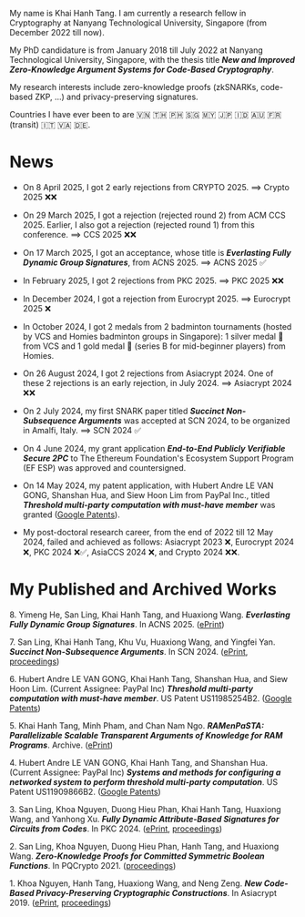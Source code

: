 My name is Khai Hanh Tang. I am currently a research fellow in Cryptography at Nanyang Technological University, Singapore (from December 2022 till now).

My PhD candidature is from January 2018 till July 2022 at Nanyang Technological University, Singapore, with the thesis title _**New and Improved Zero-Knowledge Argument Systems for Code-Based Cryptography**_.  

My research interests include zero-knowledge proofs (zkSNARKs, code-based ZKP, ...) and privacy-preserving signatures.

Countries I have ever been to are 🇻🇳 🇹🇭 🇵🇭 🇸🇬 🇲🇾 🇯🇵 🇮🇩 🇦🇺 🇫🇷(transit) 🇮🇹 🇻🇦 🇩🇪.

# News
- On 8 April 2025, I got 2 early rejections from CRYPTO 2025. ==> Crypto 2025 :x::x:

- On 29 March 2025, I got a rejection (rejected round 2) from ACM CCS 2025. Earlier, I also got a rejection (rejected round 1) from this conference. ==> CCS 2025 :x::x:

- On 17 March 2025, I got an acceptance, whose title is _**Everlasting Fully Dynamic Group Signatures**_, from ACNS 2025. ==> ACNS 2025 :white_check_mark:

- In February 2025, I got 2 rejections from PKC 2025. ==> PKC 2025 :x::x:

- In December 2024, I got a rejection from Eurocrypt 2025. ==> Eurocrypt 2025 :x:

- In October 2024, I got 2 medals from 2 badminton tournaments (hosted by VCS and Homies badminton groups in Singapore): 1 silver medal :2nd_place_medal: from VCS and 1 gold medal :medal_sports: (series B for mid-beginner players) from Homies.

- On 26 August 2024, I got 2 rejections from Asiacrypt 2024. One of these 2 rejections is an early rejection, in July 2024. ==> Asiacrypt 2024 :x::x:

- On 2 July 2024, my first SNARK paper titled _**Succinct Non-Subsequence Arguments**_ was accepted at SCN 2024, to be organized in Amalfi, Italy. ==> SCN 2024 :white_check_mark:

- On 4 June 2024, my grant application _**End-to-End Publicly Verifiable Secure 2PC**_ to The Ethereum Foundation's Ecosystem Support Program (EF ESP) was approved and countersigned.

- On 14 May 2024, my patent application, with Hubert Andre LE VAN GONG, Shanshan Hua, and Siew Hoon Lim from PayPal Inc., titled _**Threshold multi-party computation with must-have member**_ was granted ([Google Patents](https://patents.google.com/patent/US11985254B2/en)).

- My post-doctoral research career, from the end of 2022 till 12 May 2024, failed and achieved as follows: Asiacrypt 2023 :x:, Eurocrypt 2024 :x:, PKC 2024 :x::white_check_mark:, AsiaCCS 2024 :x:, and Crypto 2024 :x::x:.

# My Published and Archived Works
8\. Yimeng He, San Ling, Khai Hanh Tang, and Huaxiong Wang. _**Everlasting Fully Dynamic Group Signatures**_. In ACNS 2025. ([ePrint](https://ia.cr/2025/627))

7\. San Ling, Khai Hanh Tang, Khu Vu, Huaxiong Wang, and Yingfei Yan. _**Succinct Non-Subsequence Arguments**_. In SCN 2024. ([ePrint](https://ia.cr/2024/1264), [proceedings](https://link.springer.com/chapter/10.1007/978-3-031-71070-4_2))

6\. Hubert Andre LE VAN GONG, Khai Hanh Tang, Shanshan Hua, and Siew Hoon Lim. (Current Assignee: PayPal Inc) _**Threshold multi-party computation with must-have member**_. US Patent US11985254B2. ([Google Patents](https://patents.google.com/patent/US11985254B2/en))

5\.  Khai Hanh Tang, Minh Pham, and Chan Nam Ngo. _**RAMenPaSTA: Parallelizable Scalable Transparent Arguments of Knowledge for RAM Programs**_. Archive. ([ePrint](https://ia.cr/2024/336))

4\. Hubert Andre LE VAN GONG, Khai Hanh Tang, and Shanshan Hua. (Current Assignee: PayPal Inc) _**Systems and methods for configuring a networked system to perform threshold multi-party computation**_. US Patent US11909866B2. ([Google Patents](https://patents.google.com/patent/US11909866B2))

3\.  San Ling, Khoa Nguyen, Duong Hieu Phan, Khai Hanh Tang, Huaxiong Wang, and Yanhong Xu. _**Fully Dynamic Attribute-Based Signatures for Circuits from Codes**_. In PKC 2024. ([ePrint](https://ia.cr/2024/022), [proceedings](https://link.springer.com/chapter/10.1007/978-3-031-57718-5_2))

2\. San Ling, Khoa Nguyen, Duong Hieu Phan, Hanh Tang, and Huaxiong Wang. _**Zero-Knowledge Proofs for Committed Symmetric Boolean Functions**_. In PQCrypto 2021. ([proceedings](https://link.springer.com/chapter/10.1007/978-3-030-81293-5_18))

1\. Khoa Nguyen, Hanh Tang, Huaxiong Wang, and Neng Zeng. _**New Code-Based Privacy-Preserving Cryptographic Constructions**_. In Asiacrypt 2019. ([ePrint](https://ia.cr/2019/513), [proceedings](https://link.springer.com/chapter/10.1007/978-3-030-34621-8_2))
